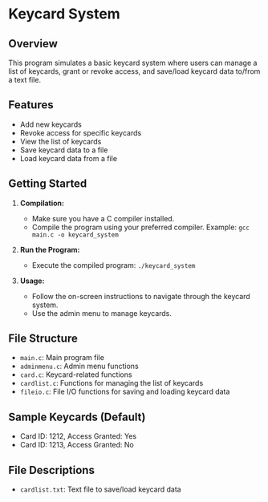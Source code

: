 # Keycard System

## Overview

This program simulates a basic keycard system where users can manage a list of keycards, grant or revoke access, and save/load keycard data to/from a text file.

## Features

- Add new keycards
- Revoke access for specific keycards
- View the list of keycards
- Save keycard data to a file
- Load keycard data from a file

## Getting Started

1. **Compilation:**
   - Make sure you have a C compiler installed.
   - Compile the program using your preferred compiler. Example: `gcc main.c -o keycard_system`

2. **Run the Program:**
   - Execute the compiled program: `./keycard_system`

3. **Usage:**
   - Follow the on-screen instructions to navigate through the keycard system.
   - Use the admin menu to manage keycards.

## File Structure

- `main.c`: Main program file
- `adminmenu.c`: Admin menu functions
- `card.c`: Keycard-related functions
- `cardlist.c`: Functions for managing the list of keycards
- `fileio.c`: File I/O functions for saving and loading keycard data

## Sample Keycards (Default)

- Card ID: 1212, Access Granted: Yes
- Card ID: 1213, Access Granted: No

## File Descriptions

- `cardlist.txt`: Text file to save/load keycard data

